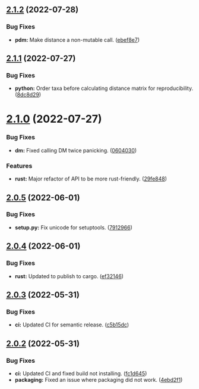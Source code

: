 ## [2.1.2](https://github.com/aaronmussig/PhyloDM/compare/v2.1.1...v2.1.2) (2022-07-28)


### Bug Fixes

* **pdm:** Make distance a non-mutable call. ([ebef8e7](https://github.com/aaronmussig/PhyloDM/commit/ebef8e7979666f9d921ffb9641f5f929b4be3da6))

## [2.1.1](https://github.com/aaronmussig/PhyloDM/compare/v2.1.0...v2.1.1) (2022-07-27)


### Bug Fixes

* **python:** Order taxa before calculating distance matrix for reproducibility. ([8dc8d29](https://github.com/aaronmussig/PhyloDM/commit/8dc8d2991fb4998170e609d4e37a82d46459dcef))

# [2.1.0](https://github.com/aaronmussig/PhyloDM/compare/v2.0.5...v2.1.0) (2022-07-27)


### Bug Fixes

* **dm:** Fixed calling DM twice panicking. ([0604030](https://github.com/aaronmussig/PhyloDM/commit/0604030517e54e5e9fb0d580d4d13e91068e8b12))


### Features

* **rust:** Major refactor of API to be more rust-friendly. ([29fe848](https://github.com/aaronmussig/PhyloDM/commit/29fe848ff9fe08393ea08359fe13336ce9e8af86))

## [2.0.5](https://github.com/aaronmussig/PhyloDM/compare/v2.0.4...v2.0.5) (2022-06-01)


### Bug Fixes

* **setup.py:** Fix unicode for setuptools. ([7912966](https://github.com/aaronmussig/PhyloDM/commit/7912966c75c665938daad6d93c2168a75e793138))

## [2.0.4](https://github.com/aaronmussig/PhyloDM/compare/v2.0.3...v2.0.4) (2022-06-01)


### Bug Fixes

* **rust:** Updated to publish to cargo. ([ef32146](https://github.com/aaronmussig/PhyloDM/commit/ef32146be61c94c23bcabbf5f03f6e9794f60b77))

## [2.0.3](https://github.com/aaronmussig/PhyloDM/compare/v2.0.2...v2.0.3) (2022-05-31)


### Bug Fixes

* **ci:** Updated CI for semantic release. ([c5b15dc](https://github.com/aaronmussig/PhyloDM/commit/c5b15dcd8ff6f48c4890079203e24de33d3c2ec0))

## [2.0.2](https://github.com/aaronmussig/PhyloDM/compare/v2.0.1...v2.0.2) (2022-05-31)


### Bug Fixes

* **ci:** Updated CI and fixed build not installing. ([fc1d645](https://github.com/aaronmussig/PhyloDM/commit/fc1d6455d165143b0d2787b9f129e6aefc2221c6))
* **packaging:** Fixed an issue where packaging did not work. ([4ebd2f1](https://github.com/aaronmussig/PhyloDM/commit/4ebd2f1cccc714827d29c33c1ab30c54eaae52d2))
